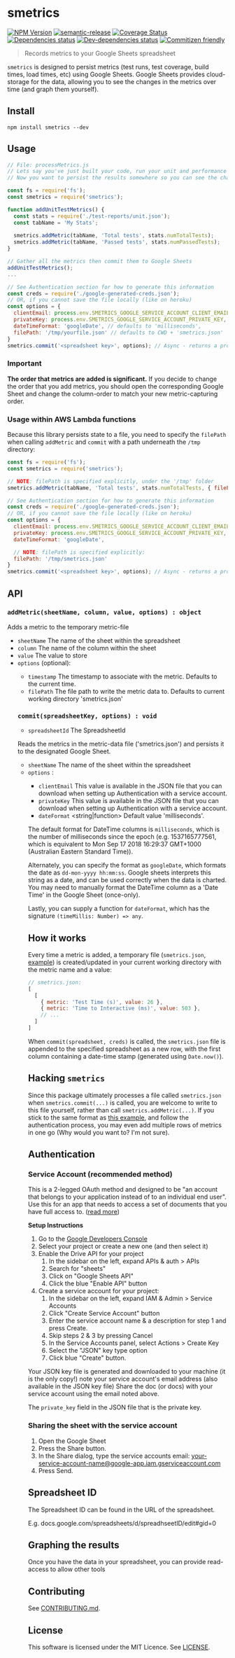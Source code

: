 # smetrics

[![NPM Version](https://img.shields.io/npm/v/smetrics.svg?style=flat-square)](http://npm.im/smetrics)
[![semantic-release](https://img.shields.io/badge/%20%20%F0%9F%93%A6%F0%9F%9A%80-semantic--release-e10079.svg)](https://github.com/semantic-release/semantic-release)
[![Coverage Status](https://coveralls.io/repos/github/uglow/smetrics/badge.svg?branch=master)](https://coveralls.io/github/uglow/smetrics?branch=master)
[![Dependencies status](https://david-dm.org/uglow/smetrics/status.svg?theme=shields.io)](https://david-dm.org/uglow/smetrics#info=dependencies)
[![Dev-dependencies status](https://david-dm.org/uglow/smetrics/dev-status.svg?theme=shields.io)](https://david-dm.org/uglow/smetrics#info=devDependencies)
[![Commitizen friendly](https://img.shields.io/badge/commitizen-friendly-brightgreen.svg)](http://commitizen.github.io/cz-cli/)

> Records metrics to your Google Sheets spreadsheet 

`smetrics` is designed to persist metrics (test runs, test coverage, build times, load times, etc) using Google Sheets.
Google Sheets provides cloud-storage for the data, allowing you to see the changes in the metrics over time (and graph them yourself).

## Install

`npm install smetrics --dev`


## Usage

``` js
// File: processMetrics.js
// Lets say you've just built your code, run your unit and performance tests.
// Now you want to persist the results somewhere so you can see the changes over time.

const fs = require('fs');
const smetrics = require('smetrics');

function addUnitTestMetrics() {
  const stats = require('./test-reports/unit.json');
  const tabName = 'My Stats';
  
  smetrics.addMetric(tabName, 'Total tests', stats.numTotalTests);
  smetrics.addMetric(tabName, 'Passed tests', stats.numPassedTests);
}

// Gather all the metrics then commit them to Google Sheets
addUnitTestMetrics();
...

// See Authentication section for how to generate this information
const creds = require('./google-generated-creds.json');
// OR, if you cannot save the file locally (like on heroku)
const options = {
  clientEmail: process.env.SMETRICS_GOOGLE_SERVICE_ACCOUNT_CLIENT_EMAIL,
  privateKey: process.env.SMETRICS_GOOGLE_SERVICE_ACCOUNT_PRIVATE_KEY,
  dateTimeFormat: 'googleDate', // defaults to 'milliseconds',
  filePath: '/tmp/yourfile.json' // defaults to CWD + 'smetrics.json'
}
smetrics.commit('<spreadsheet key>', options); // Async - returns a promise 

```

### Important
**The order that metrics are added is significant.** If you decide to change the order that you add metrics, you
should open the corresponding Google Sheet and change the column-order to match your new metric-capturing order.

### Usage within AWS Lambda functions

Because this library persists state to a file, you need to specify the `filePath` when calling `addMetric` and `commit`
with a path underneath the `/tmp` directory:

``` js
const fs = require('fs');
const smetrics = require('smetrics');

// NOTE: filePath is specified explicitly, under the '/tmp' folder
smetrics.addMetric(tabName, 'Total tests', stats.numTotalTests, { filePath: '/tmp/smetrics.json' });

// See Authentication section for how to generate this information
const creds = require('./google-generated-creds.json');
// OR, if you cannot save the file locally (like on heroku)
const options = {
  clientEmail: process.env.SMETRICS_GOOGLE_SERVICE_ACCOUNT_CLIENT_EMAIL,
  privateKey: process.env.SMETRICS_GOOGLE_SERVICE_ACCOUNT_PRIVATE_KEY,
  dateTimeFormat: 'googleDate',

  // NOTE: filePath is specified explicitly:
  filePath: '/tmp/smetrics.json'
}
smetrics.commit('<spreadsheet key>', options); // Async - returns a promise 

```

## API

### `addMetric(sheetName, column, value, options) : object`

Adds a metric to the temporary metric-file 

- `sheetName` <string> The name of the sheet within the spreadsheet
- `column` <string> The name of the column within the sheet
- `value` <any> The value to store
- `options` <object> (optional):
  - `timestamp` <timeMillis> The timestamp to associate with the metric. Defaults to the current time.
  - `filePath` <string> The file path to write the metric data to. Defaults to current working directory 'smetrics.json'

### `commit(spreadsheetKey, options) : void`

- `spreadsheetId` <string> The SpreadsheetId

Reads the metrics in the metric-data file ('smetrics.json') and persists it to the
designated Google Sheet.

- `sheetName` <string> The name of the sheet within the spreadsheet
- `options` <object>:
  - `clientEmail` <string> This value is available in the JSON file that you can download when setting up Authentication with a service account.
  - `privateKey` <string> This value is available in the JSON file that you can download when setting up Authentication with a service account.
  - `dateFormat` <string|function> Default value 'milliseconds'.

The default format for DateTime columns is `milliseconds`, which is the number of milliseconds since the epoch (e.g. 1537165777561, 
which is equivalent to Mon Sep 17 2018 16:29:37 GMT+1000 (Australian Eastern Standard Time)).

Alternately, you can specify the format as `googleDate`, which formats the date as `dd-mon-yyyy hh:mm:ss`. 
Google sheets interprets this string as a date, and can be used correctly when the data is charted. You
may need to manually format the DateTime column as a 'Date Time' in the Google Sheet (once-only).

Lastly, you can supply a function for `dateFormat`, which has the signature `(timeMillis: Number) => any`.

## How it works

Every time a metric is added, a temporary file (`smetrics.json`, [example](fixtures/smetrics.json)) is created/updated in your 
current working directory with the metric name and a value:

```js
// smetrics.json:
[
  [
    { metric: 'Test Time (s)', value: 26 }, 
    { metric: 'Time to Interactive (ms)', value: 503 },
    // ...
  ]
]
```

When `commit(spreadsheet, creds)` is called, the `smetrics.json` file is appended to the specified spreadsheet as
a new row, with the first column containing a date-time stamp (generated using `Date.now()`).


## Hacking `smetrics`

Since this package ultimately processes a file called `smetrics.json` when `smetrics.commit(...)` is called, 
you are welcome to write to this file yourself, rather than call `smetrics.addMetric(...)`. If you stick to the same 
format as [this example](fixtures/smetrics.json), and follow the authentication process, you
may even add multiple rows of metrics in one go (Why would you want to? I'm not sure).


## Authentication

### Service Account (recommended method)

This is a 2-legged OAuth method and designed to be "an account that belongs to your application instead of to an individual end user".
Use this for an app that needs to access a set of documents that you have full access to.
([read more](https://developers.google.com/identity/protocols/OAuth2ServiceAccount))

__Setup Instructions__

1. Go to the [Google Developers Console](https://console.developers.google.com/project)
1. Select your project or create a new one (and then select it)
1. Enable the Drive API for your project
   1. In the sidebar on the left, expand APIs & auth > APIs
   1. Search for "sheets"
   1. Click on "Google Sheets API"
   1. Click the blue "Enable API" button
1. Create a service account for your project:
   1. In the sidebar on the left, expand IAM & Admin > Service Accounts
   1. Click "Create Service Account" button
   1. Enter the service account name & a description for step 1 and press Create.
   1. Skip steps 2 & 3 by pressing Cancel
   1. In the Service Accounts panel, select Actions > Create Key
   1. Select the "JSON" key type option
   1. Click blue "Create" button.
   
Your JSON key file is generated and downloaded to your machine (it is the only copy!)
note your service account's email address (also available in the JSON key file)
Share the doc (or docs) with your service account using the email noted above.

The `private_key` field in the JSON file that is the private key.

### Sharing the sheet with the service account

1. Open the Google Sheet
1. Press the Share button.
1. In the Share dialog, type the service accounts email: your-service-account-name@google-app.iam.gserviceaccount.com
1. Press Send.

## Spreadsheet ID

The Spreadsheet ID can be found in the URL of the spreadsheet.

E.g. docs.google.com/spreadsheets/d/spreadhseetID/edit#gid=0

## Graphing the results

Once you have the data in your spreadsheet, you can provide read-access to allow other tools

## Contributing

See [CONTRIBUTING.md](CONTRIBUTING.md).


## License

This software is licensed under the MIT Licence. See [LICENSE](LICENSE).

